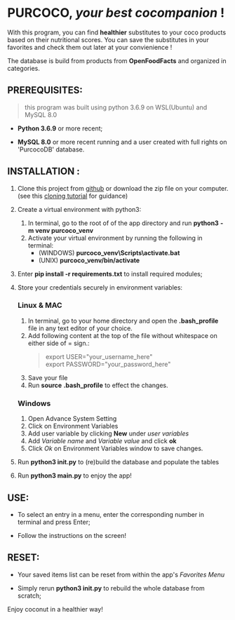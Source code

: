 # PURCOCO, _your best **coco**mpanion_ !

With this program, you can find **healthier** substitutes to your coco products based on their nutritional scores. 
You can save the substitutes in your favorites and check them out later at your convienience !

The database is build from products from **OpenFoodFacts** and organized in categories.


## PREREQUISITES:
> this program was built using python 3.6.9 on WSL(Ubuntu) and MySQL 8.0

- **Python 3.6.9** or more recent;

- **MySQL 8.0** or more recent running and a user created with full rights on 'PurcocoDB' database.


## INSTALLATION :

1. Clone this project from [github](https://github.com/Himajin25/OCRP5.git) or download the zip file on your computer.   
    (see this [cloning tutorial](https://help.github.com/en/github/creating-cloning-and-archiving-repositories/cloning-a-repository) for guidance)

2. Create a virtual environment with python3: 
    1. In terminal, go to the root of of the app directory and run **python3** **-m venv purcoco_venv**
    2. Activate your virtual environment by running the following in terminal:
        - (WINDOWS) **purcoco_venv\Scripts\activate.bat** 
        - (UNIX) **purcoco_venv/bin/activate**

3. Enter **pip install -r requirements.txt** to install required modules;

4. Store your credentials securely in environment variables:
    ### Linux & MAC
    1. In terminal, go to your home directory and open the **.bash_profile** file in any text editor of your choice. 
    2. Add following content at the top of the file without whitespace on either side of = sign.:
        >export USER="your_username_here"   
        >export PASSWORD="your_password_here"  
    3. Save your file
    4. Run **source** **.bash_profile** to effect the changes.
    ### Windows
    1. Open Advance System Setting
    2. Click on Environment Variables
    3. Add user variable by clicking **New** under *user variables*
    4. Add *Variable name* and *Variable value* and click **ok**
    5. Click *Ok* on Environment Variables window to save changes.

5. Run **python3 init<area>.py** to (re)build the database and populate the tables

6. Run **python3 main<area>.py** to enjoy the app!


## USE:

- To select an entry in a menu, enter the corresponding number in terminal and press Enter;

- Follow the instructions on the screen!

## RESET:

- Your saved items list can be reset from within the app's _Favorites Menu_

- Simply rerun **python3 init<area>.py** to rebuild the whole database from scratch;



Enjoy coconut in a healthier way!